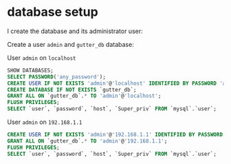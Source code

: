 # database setup

I create the database and its administrator user:

Create a user `admin` and `gutter_db` database:

User `admin` on `localhost`

```sql
SHOW DATABASES;
SELECT PASSWORD('any_password');
CREATE USER IF NOT EXISTS 'admin'@'localhost' IDENTIFIED BY PASSWORD 'any_hashed_password';
CREATE DATABASE IF NOT EXISTS `gutter_db`;
GRANT ALL ON `gutter_db`.* TO 'admin'@'localhost';
FLUSH PRIVILEGES;
SELECT `user`, `password`, `host`, `Super_priv` FROM `mysql`.`user`;
```

User `admin` on `192.168.1.1`

```sql
CREATE USER IF NOT EXISTS 'admin'@'192.168.1.1' IDENTIFIED BY PASSWORD 'any_hashed_password';
GRANT ALL ON `gutter_db`.* TO 'admin'@'192.168.1.1';
FLUSH PRIVILEGES;
SELECT `user`, `password`, `host`, `Super_priv` FROM `mysql`.`user`;
```
